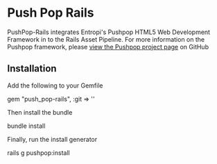 Push Pop Rails
=============

PushPop-Rails integrates Entropi's Pushpop HTML5 Web Development Framework in to the Rails Asset Pipeline. For more information on the Pushpop framework, please [view the Pushpop project page](https://github.com/entropillc/Pushpop) on GitHub

Installation
-------------

Add the following to your Gemfile

  gem "push_pop-rails", :git => ''

Then install the bundle

  bundle install
  
Finally, run the install generator

  rails g pushpop:install